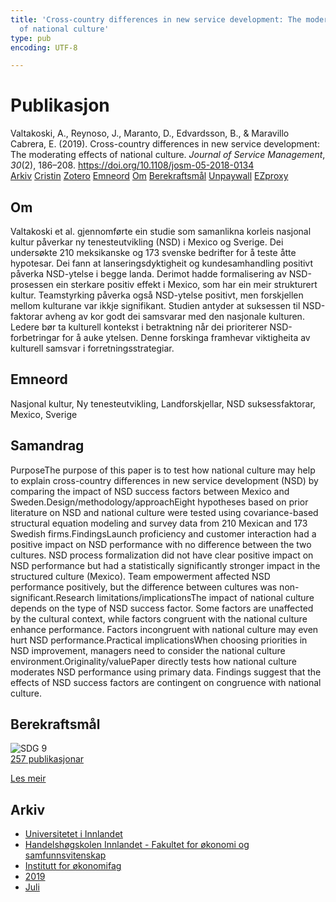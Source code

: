```yaml
---
title: 'Cross-country differences in new service development: The moderating effects
  of national culture'
type: pub
encoding: UTF-8

---
```

<h1>Publikasjon</h1>
<article id="csl-bib-container-BC8LDN98" class="csl-bib-container">
  <div class="csl-bib-body"> <div class="csl-entry">Valtakoski, A., Reynoso, J., Maranto, D., Edvardsson, B., &#38; Maravillo Cabrera, E. (2019). Cross-country differences in new service development: The moderating effects of national culture. <i>Journal of Service Management</i>, <i>30</i>(2), 186–208. <a href="https://doi.org/10.1108/josm-05-2018-0134">https://doi.org/10.1108/josm-05-2018-0134</a></div> </div>
  <div class="csl-bib-buttons">
    <a href="#taxonomy-article-BC8LDN98" alt="archive" class="csl-bib-button">Arkiv</a>
    <a href="https://app.cristin.no/results/show.jsf?id=1710180" alt="Cristin" class="csl-bib-button">Cristin</a>
    <a href="http://zotero.org/groups/5881554/items/BC8LDN98" alt="Zotero" class="csl-bib-button">Zotero</a>
    <a href="#keywords-article-BC8LDN98" alt="keywords" class="csl-bib-button">Emneord</a>
    <a href="#about-article-BC8LDN98" alt="about_pub" class="csl-bib-button">Om</a>
    <a href="#sdg-article-BC8LDN98" alt="sdg" class="csl-bib-button">Berekraftsmål</a>
    <a href="https://doi.org/10.1108/josm-05-2018-0134" alt="Unpaywall" class="csl-bib-button">Unpaywall</a>
    <a href="https://doi.org/10.1108/josm-05-2018-0134" alt="EZproxy" class="csl-bib-button">EZproxy</a>
  </div>
  <div id="csl-bib-meta-container-BC8LDN98"></div>
</article>
<div id="csl-bib-meta-BC8LDN98" class="csl-bib-meta">
  <article id="about-article-BC8LDN98" class="about_pub-article">
    <h1>Om</h1>
    Valtakoski et al. gjennomførte ein studie som samanlikna korleis nasjonal kultur påverkar ny tenesteutvikling (NSD) i Mexico og Sverige. Dei undersøkte 210 meksikanske og 173 svenske bedrifter for å teste åtte hypotesar. Dei fann at lanseringsdyktigheit og kundesamhandling positivt påverka NSD-ytelse i begge landa. Derimot hadde formalisering av NSD-prosessen ein sterkare positiv effekt i Mexico, som har ein meir strukturert kultur. Teamstyrking påverka også NSD-ytelse positivt, men forskjellen mellom kulturane var ikkje signifikant. Studien antyder at suksessen til NSD-faktorar avheng av kor godt dei samsvarar med den nasjonale kulturen. Ledere bør ta kulturell kontekst i betraktning når dei prioriterer NSD-forbetringar for å auke ytelsen. Denne forskinga framhevar viktigheita av kulturell samsvar i forretningsstrategiar.
  </article>
  <article id="keywords-article-BC8LDN98" class="keywords-article">
    <h1>Emneord</h1>
    Nasjonal kultur, Ny tenesteutvikling, Landforskjellar, NSD suksessfaktorar, Mexico, Sverige
  </article>
  <article id="abstract-article-BC8LDN98" class="abstract-article">
    <h1>Samandrag</h1>
    PurposeThe purpose of this paper is to test how national culture may help to explain cross-country differences in new service development (NSD) by comparing the impact of NSD success factors between Mexico and Sweden.Design/methodology/approachEight hypotheses based on prior literature on NSD and national culture were tested using covariance-based structural equation modeling and survey data from 210 Mexican and 173 Swedish firms.FindingsLaunch proficiency and customer interaction had a positive impact on NSD performance with no difference between the two cultures. NSD process formalization did not have clear positive impact on NSD performance but had a statistically significantly stronger impact in the structured culture (Mexico). Team empowerment affected NSD performance positively, but the difference between cultures was non-significant.Research limitations/implicationsThe impact of national culture depends on the type of NSD success factor. Some factors are unaffected by the cultural context, while factors congruent with the national culture enhance performance. Factors incongruent with national culture may even hurt NSD performance.Practical implicationsWhen choosing priorities in NSD improvement, managers need to consider the national culture environment.Originality/valuePaper directly tests how national culture moderates NSD performance using primary data. Findings suggest that the effects of NSD success factors are contingent on congruence with national culture.
  </article>
  <article id="sdg-article-BC8LDN98" class="sdg-article">
    <h1>Berekraftsmål</h1>
    <div class="sdg-container"><div id="sdg9" class="sdg">
        <img src="{{< params subfolder >}}images/sdg/sdg09_nn.png" class="image" alt="SDG 9">
        <div class="sdg-overlay">
          <a href="/nn/archive/?key=?sdg=9#archive" class="sdg-publication-count"><span>257</span> publikasjonar</a>
          <p><a href="https://fn.no/om-fn/fns-baerekraftsmaal/industri-innovasjon-og-infrastruktur?lang=nno-NO" class="sdg-read-more">Les meir</a></p>
        </div>
      </div></div>
  </article>
  <article id="taxonomy-article-BC8LDN98" class="taxonomy-article">
    <h1>Arkiv</h1>
    <ul>
      <li>
        <a href="/nn/archive/?key=3DCRN523">Universitetet i Innlandet</a>
      </li>
      <li>
        <a href="/nn/archive/?key=DU8Q9LN9">Handelshøgskolen Innlandet - Fakultet for økonomi og samfunnsvitenskap</a>
      </li>
      <li>
        <a href="/nn/archive/?key=3IQA89I8">Institutt for økonomifag</a>
      </li>
      <li>
        <a href="/nn/archive/?key=9V5B7Z44">2019</a>
      </li>
      <li>
        <a href="/nn/archive/?key=7UZCVE8Z">Juli</a>
      </li>
    </ul>
  </article>
</div>
